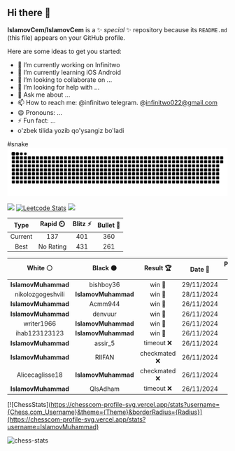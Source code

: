 ## Hi there 👋

**IslamovCem/IslamovCem** is a ✨ _special_ ✨ repository because its `README.md` (this file) appears on your GitHub profile.

Here are some ideas to get you started:

- 🔭 I’m currently working on Infinitwo
- 🌱 I’m currently learning iOS Android 
- 👯 I’m looking to collaborate on ...
- 🤔 I’m looking for help with ...
- 💬 Ask me about ...
- 📫 How to reach me: @infinitwo telegram. @infinitwo022@gmail.com
- 😄 Pronouns: ...
- ⚡ Fun fact: ...
- o'zbek tilida yozib qo'ysangiz bo'ladi

#snake 
<picture>
  <source media="(prefers-color-scheme: dark)" srcset="https://raw.githubusercontent.com/islamovcem/islamovcem/output/github-contribution-grid-snake-dark.svg">
  <source media="(prefers-color-scheme: light)" srcset="https://raw.githubusercontent.com/islamovcem/islamovcem/output/github-contribution-grid-snake.svg">
  <img alt="github contribution grid snake animation" src="https://raw.githubusercontent.com/islamovcem/islamovcem/output/github-contribution-grid-snake-dark.svg">
</picture>

![](https://leetcard.jacoblin.cool/leetcode?site=cn)
[![Leetcode Stats](https://leetcard.jacoblin.cool/MuhammadIslamov)](https://leetcode.com/MuhammadIslamov)
![](https://leetcard.jacoblin.cool/MuhammadIslamov?ext=contest)


<!--START_SECTION:chessStats-->
<!-- Automatically generated with https://github.com/Balastrong/chess-stats-action -->

| Type | Rapid ⏲️ | Blitz ⚡ | Bullet 🔫 |
|:---:|:---:|:---:|:---:|
| Current | 137 | 401 | 360 |
| Best | No Rating | 431 | 261 |

| White ⚪ | Black ⚫ | Result 🏆 | Date 📅 | Position 🗺️ | Type 🕕 |
|:---:|:---:|:---:|:---:|:---:|:---:|
| **IslamovMuhammad** | bishboy36 | win 🥇 | 29/11/2024 | <a href="http://www.ee.unb.ca/cgi-bin/tervo/fen.pl?select=r6k/ppp5/2p3Q1/3b3p/3P4/5PP1/P1P4P/2B1K2R b K -">Link</a> | Bullet |
| nikolozgogeshvili | **IslamovMuhammad** | win 🥇 | 28/11/2024 | <a href="http://www.ee.unb.ca/cgi-bin/tervo/fen.pl?select=r3kb1r/pp3ppp/2p5/5b2/3q4/8/PPP2PPP/R1B1KB1R w KQkq -">Link</a> | Bullet |
| **IslamovMuhammad** | Acmm944 | win 🥇 | 26/11/2024 | <a href="http://www.ee.unb.ca/cgi-bin/tervo/fen.pl?select=r4rk1/1pp1bpQp/3q1n2/1b2p3/1P2P3/B2p1P1P/P4P2/RN2K1R1 b Q -">Link</a> | Bullet |
| **IslamovMuhammad** | denvuur | win 🥇 | 26/11/2024 | <a href="http://www.ee.unb.ca/cgi-bin/tervo/fen.pl?select=2kr3r/ppp4p/2np4/5b1p/8/P2q3P/P1p2PP1/R1B1K2R b - -">Link</a> | Bullet |
| writer1966 | **IslamovMuhammad** | win 🥇 | 26/11/2024 | <a href="http://www.ee.unb.ca/cgi-bin/tervo/fen.pl?select=3r4/p6p/bp2k3/6BN/6p1/8/PPP2PPP/3R2K1 w - -">Link</a> | Bullet |
| ihab123123123 | **IslamovMuhammad** | win 🥇 | 26/11/2024 | <a href="http://www.ee.unb.ca/cgi-bin/tervo/fen.pl?select=2b5/4Rp1p/5K2/1p6/1Pk3P1/8/1P5P/R7 w - -">Link</a> | Bullet |
| **IslamovMuhammad** | assir_5 | timeout ❌ | 26/11/2024 | <a href="http://www.ee.unb.ca/cgi-bin/tervo/fen.pl?select=3r2k1/ppp3pp/8/P2P1n2/1P4K1/3Q4/8/RNB1rB2 w - -">Link</a> | Bullet |
| **IslamovMuhammad** | RIIFAN | checkmated ❌ | 26/11/2024 | <a href="http://www.ee.unb.ca/cgi-bin/tervo/fen.pl?select=r3k2r/1p3ppp/2p2n2/p5B1/Q2qp2P/2b2bP1/PP2K3/3R1B1R w kq -">Link</a> | Rapid |
| Alicecaglisse18 | **IslamovMuhammad** | checkmated ❌ | 26/11/2024 | <a href="http://www.ee.unb.ca/cgi-bin/tervo/fen.pl?select=r1b1k2r/p3Qp1p/8/2pNP1p1/4P3/3P4/q1PB1P1P/2R1K2R b Kkq -">Link</a> | Rapid |
| **IslamovMuhammad** | QlsAdham | timeout ❌ | 26/11/2024 | <a href="http://www.ee.unb.ca/cgi-bin/tervo/fen.pl?select=8/7k/8/8/3K2q1/8/8/8 w - -">Link</a> | Rapid |

<!--END_SECTION:chessStats-->

[![ChessStats](https://chesscom-profile-svg.vercel.app/stats?username={Chess.com_Username}&theme={Theme}&borderRadius={Radius}](https://chesscom-profile-svg.vercel.app/stats?username=IslamovMuhammad)

<picture>
  <source media="(prefers-color-scheme: dark)" srcset="https://chesscom-profile-svg.vercel.app/stats?username=IslamovMuhammad&theme=dark">
  <img alt="chess-stats" src="https://chesscom-profile-svg.vercel.app/stats?username=IslamovMuhammad&theme=graywhite">
</picture>










